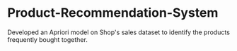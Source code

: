 # Product-Recommendation-System

Developed an Apriori model on Shop's sales dataset to identify the products frequently bought together.
